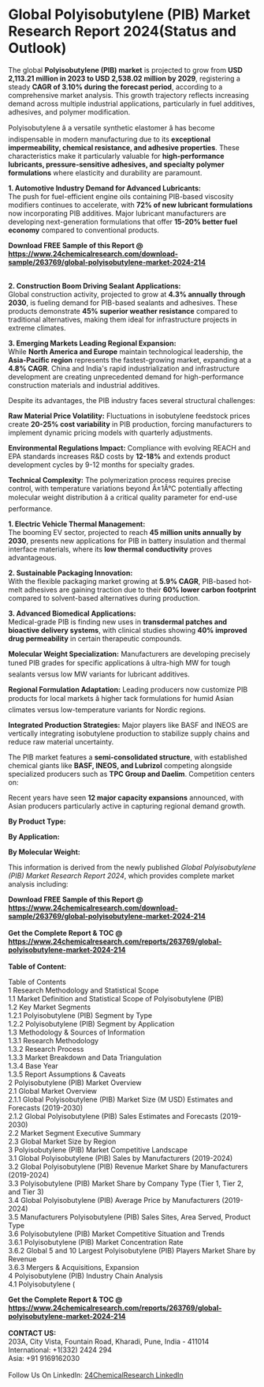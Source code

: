 <h1>Global Polyisobutylene (PIB) Market Research Report 2024(Status and Outlook)</h1><p>The global <strong>Polyisobutylene (PIB) market</strong> is projected to grow from <strong>USD 2,113.21 million in 2023 to USD 2,538.02 million by 2029</strong>, registering a steady <strong>CAGR of 3.10% during the forecast period</strong>, according to a comprehensive market analysis. This growth trajectory reflects increasing demand across multiple industrial applications, particularly in fuel additives, adhesives, and polymer modification.</p><p>Polyisobutylene â a versatile synthetic elastomer â has become indispensable in modern manufacturing due to its <strong>exceptional impermeability, chemical resistance, and adhesive properties</strong>. These characteristics make it particularly valuable for <strong>high-performance lubricants, pressure-sensitive adhesives, and specialty polymer formulations</strong> where elasticity and durability are paramount.</p><p><strong>1. Automotive Industry Demand for Advanced Lubricants:</strong><br>
The push for fuel-efficient engine oils containing PIB-based viscosity modifiers continues to accelerate, with <strong>72% of new lubricant formulations</strong> now incorporating PIB additives. Major lubricant manufacturers are developing next-generation formulations that offer <strong>15-20% better fuel economy</strong> compared to conventional products.</p><div><b>Download FREE Sample of this Report @ 
            <a href="https://www.24chemicalresearch.com/download-sample/263769/global-polyisobutylene-market-2024-214">
            https://www.24chemicalresearch.com/download-sample/263769/global-polyisobutylene-market-2024-214</a></b></div><br><p><strong>2. Construction Boom Driving Sealant Applications:</strong><br>
Global construction activity, projected to grow at <strong>4.3% annually through 2030</strong>, is fueling demand for PIB-based sealants and adhesives. These products demonstrate <strong>45% superior weather resistance</strong> compared to traditional alternatives, making them ideal for infrastructure projects in extreme climates.</p><p><strong>3. Emerging Markets Leading Regional Expansion:</strong><br>
While <strong>North America and Europe</strong> maintain technological leadership, the <strong>Asia-Pacific region</strong> represents the fastest-growing market, expanding at a <strong>4.8% CAGR</strong>. China and India's rapid industrialization and infrastructure development are creating unprecedented demand for high-performance construction materials and industrial additives.</p><p>Despite its advantages, the PIB industry faces several structural challenges:</p><p><strong>Raw Material Price Volatility:</strong> Fluctuations in isobutylene feedstock prices create <strong>20-25% cost variability</strong> in PIB production, forcing manufacturers to implement dynamic pricing models with quarterly adjustments.</p><p><strong>Environmental Regulations Impact:</strong> Compliance with evolving REACH and EPA standards increases R&amp;D costs by <strong>12-18%</strong> and extends product development cycles by 9-12 months for specialty grades.</p><p><strong>Technical Complexity:</strong> The polymerization process requires precise control, with temperature variations beyond Â±1Â°C potentially affecting molecular weight distribution â a critical quality parameter for end-use performance.</p><p><strong>1. Electric Vehicle Thermal Management:</strong><br>
The booming EV sector, projected to reach <strong>45 million units annually by 2030</strong>, presents new applications for PIB in battery insulation and thermal interface materials, where its <strong>low thermal conductivity</strong> proves advantageous.</p><p><strong>2. Sustainable Packaging Innovation:</strong><br>
With the flexible packaging market growing at <strong>5.9% CAGR</strong>, PIB-based hot-melt adhesives are gaining traction due to their <strong>60% lower carbon footprint</strong> compared to solvent-based alternatives during production.</p><p><strong>3. Advanced Biomedical Applications:</strong><br>
Medical-grade PIB is finding new uses in <strong>transdermal patches and bioactive delivery systems</strong>, with clinical studies showing <strong>40% improved drug permeability</strong> in certain therapeutic compounds.</p><p><strong>Molecular Weight Specialization:</strong> Manufacturers are developing precisely tuned PIB grades for specific applications â ultra-high MW for tough sealants versus low MW variants for lubricant additives.</p><p><strong>Regional Formulation Adaptation:</strong> Leading producers now customize PIB products for local markets â higher tack formulations for humid Asian climates versus low-temperature variants for Nordic regions.</p><p><strong>Integrated Production Strategies:</strong> Major players like BASF and INEOS are vertically integrating isobutylene production to stabilize supply chains and reduce raw material uncertainty.</p><p>The PIB market features a <strong>semi-consolidated structure</strong>, with established chemical giants like <strong>BASF, INEOS, and Lubrizol</strong> competing alongside specialized producers such as <strong>TPC Group and Daelim</strong>. Competition centers on:</p><p>Recent years have seen <strong>12 major capacity expansions</strong> announced, with Asian producers particularly active in capturing regional demand growth.</p><p><strong>By Product Type:</strong></p><p><strong>By Application:</strong></p><p><strong>By Molecular Weight:</strong></p><p>This information is derived from the newly published <em>Global Polyisobutylene (PIB) Market Research Report 2024</em>, which provides complete market analysis including:</p><div><b>Download FREE Sample of this Report @ 
            <a href="https://www.24chemicalresearch.com/download-sample/263769/global-polyisobutylene-market-2024-214">
            https://www.24chemicalresearch.com/download-sample/263769/global-polyisobutylene-market-2024-214</a></b></div><br><div><b>Get the Complete Report & TOC @ 
            <a href="https://www.24chemicalresearch.com/reports/263769/global-polyisobutylene-market-2024-214">
            https://www.24chemicalresearch.com/reports/263769/global-polyisobutylene-market-2024-214</a></b></div><br>
            <b>Table of Content:</b><p>Table of Contents<br />
1 Research Methodology and Statistical Scope<br />
1.1 Market Definition and Statistical Scope of Polyisobutylene (PIB)<br />
1.2 Key Market Segments<br />
1.2.1 Polyisobutylene (PIB) Segment by Type<br />
1.2.2 Polyisobutylene (PIB) Segment by Application<br />
1.3 Methodology & Sources of Information<br />
1.3.1 Research Methodology<br />
1.3.2 Research Process<br />
1.3.3 Market Breakdown and Data Triangulation<br />
1.3.4 Base Year<br />
1.3.5 Report Assumptions & Caveats<br />
2 Polyisobutylene (PIB) Market Overview<br />
2.1 Global Market Overview<br />
2.1.1 Global Polyisobutylene (PIB) Market Size (M USD) Estimates and Forecasts (2019-2030)<br />
2.1.2 Global Polyisobutylene (PIB) Sales Estimates and Forecasts (2019-2030)<br />
2.2 Market Segment Executive Summary<br />
2.3 Global Market Size by Region<br />
3 Polyisobutylene (PIB) Market Competitive Landscape<br />
3.1 Global Polyisobutylene (PIB) Sales by Manufacturers (2019-2024)<br />
3.2 Global Polyisobutylene (PIB) Revenue Market Share by Manufacturers (2019-2024)<br />
3.3 Polyisobutylene (PIB) Market Share by Company Type (Tier 1, Tier 2, and Tier 3)<br />
3.4 Global Polyisobutylene (PIB) Average Price by Manufacturers (2019-2024)<br />
3.5 Manufacturers Polyisobutylene (PIB) Sales Sites, Area Served, Product Type<br />
3.6 Polyisobutylene (PIB) Market Competitive Situation and Trends<br />
3.6.1 Polyisobutylene (PIB) Market Concentration Rate<br />
3.6.2 Global 5 and 10 Largest Polyisobutylene (PIB) Players Market Share by Revenue<br />
3.6.3 Mergers & Acquisitions, Expansion<br />
4 Polyisobutylene (PIB) Industry Chain Analysis<br />
4.1 Polyisobutylene (</p><div><b>Get the Complete Report & TOC @ 
            <a href="https://www.24chemicalresearch.com/reports/263769/global-polyisobutylene-market-2024-214">
            https://www.24chemicalresearch.com/reports/263769/global-polyisobutylene-market-2024-214</a></b></div><br><b>CONTACT US:</b><br>
            203A, City Vista, Fountain Road, Kharadi, Pune, India - 411014<br>
            International: +1(332) 2424 294<br>
            Asia: +91 9169162030 <br><br>
            Follow Us On LinkedIn: <a href="https://www.linkedin.com/company/24chemicalresearch/">24ChemicalResearch LinkedIn</a>